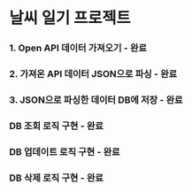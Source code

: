 # 날씨 일기 프로젝트

### 1. Open API 데이터 가져오기 - 완료
### 2. 가져온 API 데이터 JSON으로 파싱 - 완료
### 3. JSON으로 파싱한 데이터 DB에 저장 - 완료
### DB 조회 로직 구현 - 완료
### DB 업데이트 로직 구현 - 완료
### DB 삭제 로직 구현 - 완료
